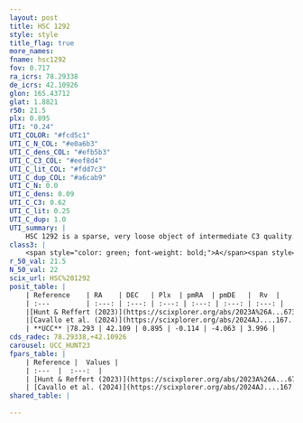 ```yaml
---
layout: post
title: HSC 1292
style: style
title_flag: true
more_names: 
fname: hsc1292
fov: 0.717
ra_icrs: 78.29338
de_icrs: 42.10926
glon: 165.43712
glat: 1.8821
r50: 21.5
plx: 0.895
UTI: "0.24"
UTI_COLOR: "#fcd5c1"
UTI_C_N_COL: "#e0a6b3"
UTI_C_dens_COL: "#efb5b3"
UTI_C_C3_COL: "#eef8d4"
UTI_C_lit_COL: "#fdd7c3"
UTI_C_dup_COL: "#a6cab9"
UTI_C_N: 0.0
UTI_C_dens: 0.09
UTI_C_C3: 0.62
UTI_C_lit: 0.25
UTI_C_dup: 1.0
UTI_summary: |
    HSC 1292 is a sparse, very loose object of intermediate C3 quality. It was recently reported in the literature.<br><br><span style="color: #99180f; font-weight: bold;">Warning: </span>contains less than 25 stars with <i>P>0.5</i> estimated.
class3: |
    <span style="color: green; font-weight: bold;">A</span><span style="color: red; font-weight: bold;">C</span>
r_50_val: 21.5
N_50_val: 22
scix_url: HSC%201292
posit_table: |
    | Reference    | RA    | DEC   | Plx  | pmRA  | pmDE   |  Rv  |
    | :---         | :---: | :---: | :---: | :---: | :---: | :---: |
    |[Hunt & Reffert (2023)](https://scixplorer.org/abs/2023A%26A...673A.114H) | 78.281 | 42.282 | 0.888 | -0.104 | -4.01 | 6.91 |
    |[Cavallo et al. (2024)](https://scixplorer.org/abs/2024AJ....167...12C) | 78.304 | 41.965 | 0.897 | -- | -- | -- |
    | **UCC** |78.293 | 42.109 | 0.895 | -0.114 | -4.063 | 3.996 | 
cds_radec: 78.29338,+42.10926
carousel: UCC_HUNT23
fpars_table: |
    | Reference |  Values |
    | :---  |  :---:  |
    | [Hunt & Reffert (2023)](https://scixplorer.org/abs/2023A%26A...673A.114H) | `AV50=0.511, diffAV50=0.438, MOD50=10.145, logAge50=8.14` |
    | [Cavallo et al. (2024)](https://scixplorer.org/abs/2024AJ....167...12C) | `AV50=1.0, dMod50=10.31, logAge50=7.52, [Fe/H]50=-0.1` |
shared_table: |
    
---
```

